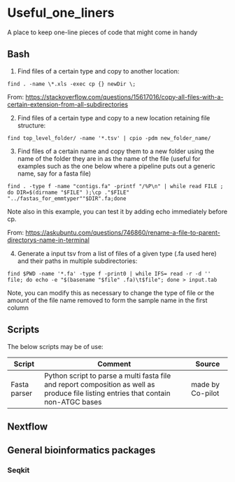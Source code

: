 # Useful_one_liners
A place to keep one-line pieces of code that might come in handy

## Bash

1. Find files of a certain type and copy to another location:

```
find . -name \*.xls -exec cp {} newDir \;
```

From: https://stackoverflow.com/questions/15617016/copy-all-files-with-a-certain-extension-from-all-subdirectories

2. Find files of a certain type and copy to a new location retaining file structure:

```
find top_level_folder/ -name '*.tsv' | cpio -pdm new_folder_name/

```
3. Find files of a certain name and copy them to a new folder using the name of the folder they are in as the name of the file (useful for examples such as the one below where a pipeline puts out a generic name, say for a fasta file)

```
find . -type f -name "contigs.fa" -printf "/%P\n" | while read FILE ; do DIR=$(dirname "$FILE" );\cp ."$FILE" "../fastas_for_emmtyper""$DIR".fa;done
```
Note also in this example, you can test it by adding echo immediately before cp.

From:  https://askubuntu.com/questions/746860/rename-a-file-to-parent-directorys-name-in-terminal

4. Generate a input tsv from a list of files of a given type (.fa used here) and their paths in multiple subdirectories:

```
find $PWD -name '*.fa' -type f -print0 | while IFS= read -r -d '' file; do echo -e "$(basename "$file" .fa)\t$file"; done > input.tab
```
Note, you can modify this as necessary to change the type of file or the amount of the file name removed to form the sample name in the first column

## Scripts

The below scripts may be of use:

| Script | Comment | Source |
|--------|---------|--------|
|Fasta parser | Python script to parse a multi fasta file and report composition as well as produce file listing entries that contain non-ATGC bases | made by Co-pilot|


## Nextflow

## General bioinformatics packages

### Seqkit



